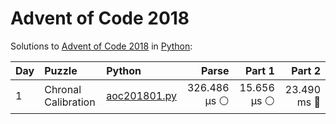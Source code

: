 # Advent of Code 2018

Solutions to [Advent of Code 2018](https://adventofcode.com/2018/) in [Python](https://www.python.org/):

| Day  | Puzzle              | Python                                              |        Parse |      Part 1 |      Part 2 |
| :--- | :------------------ | :-------------------------------------------------- | -----------: | ----------: | ----------: |
| 1    | Chronal Calibration | [aoc201801.py](01_chronal_calibration/aoc201801.py) | 326.486 μs ⚪️ | 15.656 μs ⚪️ | 23.490 ms 🔵 |
